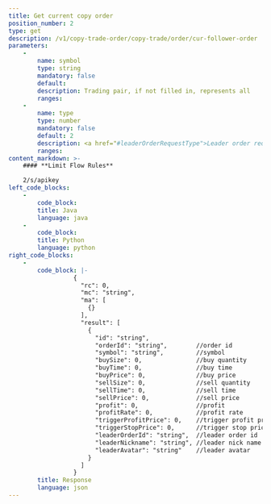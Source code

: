 ```yaml
---
title: Get current copy order
position_number: 2
type: get
description: /v1/copy-trade-order/copy-trade/order/cur-follower-order
parameters:
    -
        name: symbol
        type: string
        mandatory: false
        default:
        description: Trading pair, if not filled in, represents all
        ranges:
    -
        name: type
        type: number
        mandatory: false
        default: 2
        description: <a href="#leaderOrderRequestType">Leader order request type</a>, 1,detail; 2,summarize
        ranges:
content_markdown: >-
    #### **Limit Flow Rules**

    2/s/apikey
left_code_blocks:
    -
        code_block:
        title: Java
        language: java
    -
        code_block:
        title: Python
        language: python
right_code_blocks:
    -
        code_block: |-
                  {
                    "rc": 0,
                    "mc": "string",
                    "ma": [
                      {}
                    ],
                    "result": [
                      {
                        "id": "string",        
                        "orderId": "string",        //order id
                        "symbol": "string",         //symbol
                        "buySize": 0,               //buy quantity
                        "buyTime": 0,               //buy time
                        "buyPrice": 0,              //buy price
                        "sellSize": 0,              //sell quantity
                        "sellTime": 0,              //sell time
                        "sellPrice": 0,             //sell price
                        "profit": 0,                //profit
                        "profitRate": 0,            //profit rate
                        "triggerProfitPrice": 0,    //trigger profit price
                        "triggerStopPrice": 0,      //trigger stop price
                        "leaderOrderId": "string",  //leader order id
                        "leaderNickname": "string", //leader nick name
                        "leaderAvatar": "string"    //leader avatar
                      }
                    ]
                  }
        title: Response
        language: json
---
```

